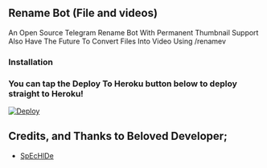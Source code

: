 ## Rename Bot (File and videos)

An Open Source Telegram Rename Bot With Permanent Thumbnail Support Also Have The Future To Convert Files Into Video Using /renamev


### Installation


### You can tap the Deploy To Heroku button below to deploy straight to Heroku!
[![Deploy](https://www.herokucdn.com/deploy/button.svg)](https://heroku.com/deploy?template=https://github.com/aravindgt/TgMaxbot1)

## Credits, and Thanks to Beloved Developer;

* [SpEcHlDe](https://telegram.dog/SpEcHlDe)
